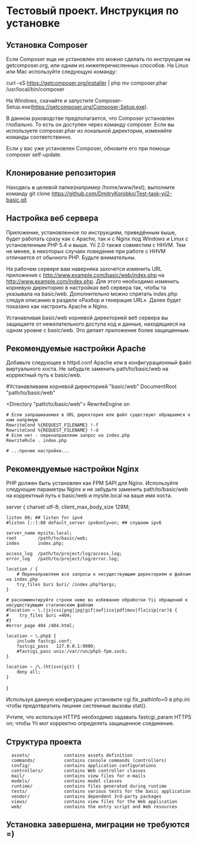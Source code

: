 Тестовый проект. Инструкция по установке
========================================

Установка Composer
------------------
Если Composer еще не установлен это можно сделать по инструкции на getcomposer.org, или одним из нижеперечисленных 
способов. На Linux или Mac используйте следующую команду:

curl -sS https://getcomposer.org/installer | php
mv composer.phar /usr/local/bin/composer

На Windows, скачайте и запустите Composer-Setup.exe(https://getcomposer.org/Composer-Setup.exe).

В данном руководстве предполагается, что Composer установлен глобально. То есть он доступен через команду composer. 
Если вы используете composer.phar из локальной директории, изменяйте команды соответственно.

Если у вас уже установлен Composer, обновите его при помощи composer self-update.

Клонирование репозитория
------------------------
Находясь в целевой папке(например /home/www/test), выполните команду 
git clone https://github.com/DmitryKorobko/Test-task-yii2-basic.git

Настройка веб сервера
---------------------
Приложение, установленное по инструкциям, приведённым выше, будет работать сразу как с Apache, так и с Nginx под 
Windows и Linux с установленным PHP 5.4 и выше. Yii 2.0 также совместим с HHVM. Тем не менее, в некоторых случаях 
поведение при работе с HHVM отличается от обычного PHP. Будьте внимательны.

На рабочем сервере вам наверняка захочется изменить URL приложения с http://www.example.com/basic/web/index.php 
на http://www.example.com/index.php. Для этого необходимо изменить корневую директорию в настройках веб сервера так, 
чтобы та указывала на basic/web. Дополнительно можно спрятать index.php следуя описанию в разделе «Разбор и 
генерация URL». Далее будет показано как настроить Apache и Nginx.

Устанавливая basic/web корневой директорией веб сервера вы защищаете от нежелательного доступа код и данные, 
находящиеся на одном уровне с basic/web. Это делает приложение более защищенным.
 
Рекомендуемые настройки Apache
------------------------------
Добавьте следующее в httpd.conf Apache или в конфигурационный файл виртуального хоста. Не забудьте 
заменить path/to/basic/web на корректный путь к basic/web.

<div> #Устанавливаем корневой директорией "basic/web"
DocumentRoot "path/to/basic/web"

<Directory "path/to/basic/web">
    RewriteEngine on

    # Если запрашиваемая в URL директория или файл существуют обращаемся к ним напрямую
    RewriteCond %{REQUEST_FILENAME} !-f
    RewriteCond %{REQUEST_FILENAME} !-d
    # Если нет - перенаправляем запрос на index.php
    RewriteRule . index.php

    # ...прочие настройки...
</Directory>
</div>

Рекомендуемые настройки Nginx
-----------------------------
PHP должен быть установлен как FPM SAPI для Nginx. Используйте следующие параметры Nginx и не забудьте заменить 
path/to/basic/web на корректный путь к basic/web и mysite.local на ваше имя хоста.
<div>
server {
    charset utf-8;
    client_max_body_size 128M;

    listen 80; ## listen for ipv4
    #listen [::]:80 default_server ipv6only=on; ## слушаем ipv6

    server_name mysite.local;
    root        /path/to/basic/web;
    index       index.php;

    access_log  /path/to/project/log/access.log;
    error_log   /path/to/project/log/error.log;

    location / {
        # Перенаправляем все запросы к несуществующим директориям и файлам на index.php
        try_files $uri $uri/ /index.php?$args;
    }

    # раскомментируйте строки ниже во избежание обработки Yii обращений к несуществующим статическим файлам
    #location ~ \.(js|css|png|jpg|gif|swf|ico|pdf|mov|fla|zip|rar)$ {
    #    try_files $uri =404;
    #}
    #error_page 404 /404.html;

    location ~ \.php$ {
        include fastcgi.conf;
        fastcgi_pass   127.0.0.1:9000;
        #fastcgi_pass unix:/var/run/php5-fpm.sock;
    }

    location ~ /\.(ht|svn|git) {
        deny all;
    }
}
</div>

Используя данную конфигурацию установите cgi.fix_pathinfo=0 в php.ini чтобы предотвратить лишние системные вызовы stat().

Учтите, что используя HTTPS необходимо задавать fastcgi_param HTTPS on; чтобы Yii мог корректно определять защищенное соединение.

Структура проекта
-----------------

      assets/             contains assets definition
      commands/           contains console commands (controllers)
      config/             contains application configurations
      controllers/        contains Web controller classes
      mail/               contains view files for e-mails
      models/             contains model classes
      runtime/            contains files generated during runtime
      tests/              contains various tests for the basic application
      vendor/             contains dependent 3rd-party packages
      views/              contains view files for the Web application
      web/                contains the entry script and Web resources

Установка завершена, миграции не требуются =)
--------------------------------------------